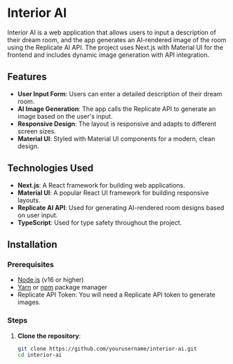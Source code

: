 # Interior AI

Interior AI is a web application that allows users to input a description of their dream room, and the app generates an AI-rendered image of the room using the Replicate AI API. The project uses Next.js with Material UI for the frontend and includes dynamic image generation with API integration.

## Features

- **User Input Form**: Users can enter a detailed description of their dream room.
- **AI Image Generation**: The app calls the Replicate API to generate an image based on the user's input.
- **Responsive Design**: The layout is responsive and adapts to different screen sizes.
- **Material UI**: Styled with Material UI components for a modern, clean design.

## Technologies Used

- **Next.js**: A React framework for building web applications.
- **Material UI**: A popular React UI framework for building responsive layouts.
- **Replicate AI API**: Used for generating AI-rendered room designs based on user input.
- **TypeScript**: Used for type safety throughout the project.

## Installation

### Prerequisites

- [Node.js](https://nodejs.org/en/) (v16 or higher)
- [Yarn](https://yarnpkg.com/) or [npm](https://www.npmjs.com/) package manager
- Replicate API Token: You will need a Replicate API token to generate images.

### Steps

1. **Clone the repository**:

   ```bash
   git clone https://github.com/yourusername/interior-ai.git
   cd interior-ai

